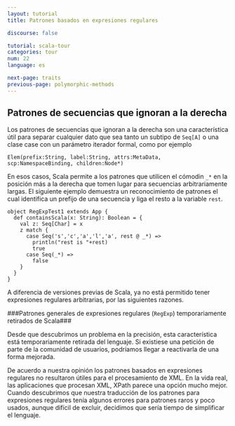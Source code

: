 ```yaml
---
layout: tutorial
title: Patrones basados en expresiones regulares

discourse: false

tutorial: scala-tour
categories: tour
num: 22
language: es

next-page: traits
previous-page: polymorphic-methods
---
```


## Patrones de secuencias que ignoran a la derecha ##

Los patrones de secuencias que ignoran a la derecha son una característica útil para separar cualquier dato que sea tanto un subtipo de `Seq[A]` o una clase case con un parámetro iterador formal, como por ejemplo

    Elem(prefix:String, label:String, attrs:MetaData, scp:NamespaceBinding, children:Node*)

En esos casos, Scala permite a los patrones que utilicen el cómodin `_*` en la posición más a la derecha que tomen lugar para secuencias arbitrariamente largas. El siguiente ejemplo demuestra un reconocimiento de patrones el cual identifica un prefijo de una secuencia y liga el resto a la variable `rest`.

    object RegExpTest1 extends App {
      def containsScala(x: String): Boolean = {
        val z: Seq[Char] = x
        z match {
          case Seq('s','c','a','l','a', rest @ _*) =>
            println("rest is "+rest)
            true
          case Seq(_*) =>
            false
        }
      }
    }


A diferencia de versiones previas de Scala, ya no está permitido tener expresiones regulares arbitrarias, por las siguientes razones.

###Patrones generales de expresiones regulares (`RegExp`) temporariamente retirados de Scala###

Desde que descubrimos un problema en la precisión, esta característica está temporariamente retirada del lenguaje. Si existiese una petición de parte de la comunidad de usuarios, podríamos llegar a reactivarla de una forma mejorada.

De acuerdo a nuestra opinión los patrones basados en expresiones regulares no resultaron útiles para el procesamiento de XML. En la vida real, las aplicaciones que procesan XML, XPath parece una opción mucho mejor. Cuando descubrimos que nuestra traducción de los patrones para expresiones regulares tenía algunos errores para patrones raros y poco usados, aunque difícil de excluir, decidimos que sería tiempo de simplificar el lenguaje.
